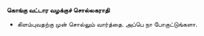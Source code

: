 **கொங்கு வட்டார வழக்குச் சொல்லகராதி**
- கிளம்புவதற்கு முன் சொல்லும் வார்த்தை. அப்பெ நா போகுட்டுங்களா.

